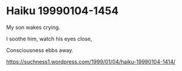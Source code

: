 # Haiku 19990104-1454  
My son wakes crying.  
I soothe him, watch his eyes close,  
Consciousness ebbs away.  
  
https://suchness1.wordpress.com/1999/01/04/haiku-19990104-1414/